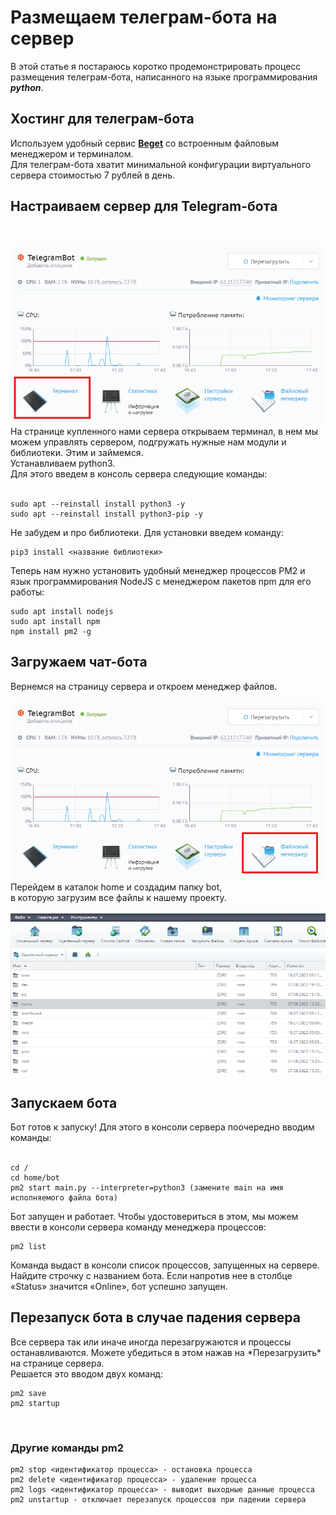 ﻿
<h1>Размещаем телеграм-бота  на сервер</h1>
В этой статье я постараюсь коротко продемонстрировать процесс размещения телеграм-бота, написанного на языке программирования <b><i>python</i></b>.

<h2>Хостинг для телеграм-бота</h2>
Используем удобный сервис <b><a href="https://cp.beget.com">Beget</a></b> со встроенным файловым менеджером и терминалом.
<br>Для телеграм-бота хватит минимальной конфигурации виртуального сервера стоимостью 7 рублей в день.

<h2>Настраиваем сервер для Telegram-бота</h2>
<br>
<br><img src="ServerPage2.png">
На странице купленного нами сервера открываем терминал, в нем мы можем управлять сервером, подгружать нужные нам модули и библиотеки. Этим и займемся.
<br>Устанавливаем python3.<br>
Для этого введем в консоль сервера следующие команды:<br><br>

    sudo apt --reinstall install python3 -y  
    sudo apt --reinstall install python3-pip -y


Не забудем и про библиотеки. Для установки введем команду:

    pip3 install <название библиотеки>

Теперь нам нужно установить удобный менеджер процессов PM2 и язык программирования NodeJS с менеджером пакетов npm для его работы:

    sudo apt install nodejs
    sudo apt install npm
    npm install pm2 -g


<h2>Загружаем чат-бота</h2>
Вернемся на страницу сервера и откроем менеджер файлов. 
<br>
<br><img src="ServerPage1.png">
Перейдем в каталок home и создадим папку bot, <br> в которую загрузим все файлы к нашему проекту.<br>
<br><img src="Explorer.png"><br>

<h2>Запускаем бота</h2>
Бот готов к запуску! Для этого в консоли сервера поочередно вводим команды:<br><br>

    cd /
    cd home/bot
    pm2 start main.py --interpreter=python3 (замените main на имя исполняемого файла бота)

Бот запущен и работает. Чтобы удостовериться в этом, мы можем ввести в консоли сервера команду менеджера процессов:

    pm2 list

Команда выдаст в консоли список процессов, запущенных на сервере. Найдите строчку с названием бота. Если напротив нее в столбце «Status» значится «Online», бот успешно запущен.

<h2>Перезапуск бота в случае падения сервера</h2>
Все сервера так или иначе иногда перезагружаются и процессы останавливаются. Можете убедиться в этом нажав на *Перезагрузить* на странице сервера.<br>
Решается это вводом двух команд:
<br>

    pm2 save
    pm2 startup


<br>

<h3>Другие команды pm2</h3>

    pm2 stop <идентификатор процесса> - остановка процесса
    pm2 delete <идентификатор процесса> - удаление процесса
    pm2 logs <идентификатор процесса> - выводит выходные данные процесса
    pm2 unstartup - отключает перезапуск процессов при падении сервера



